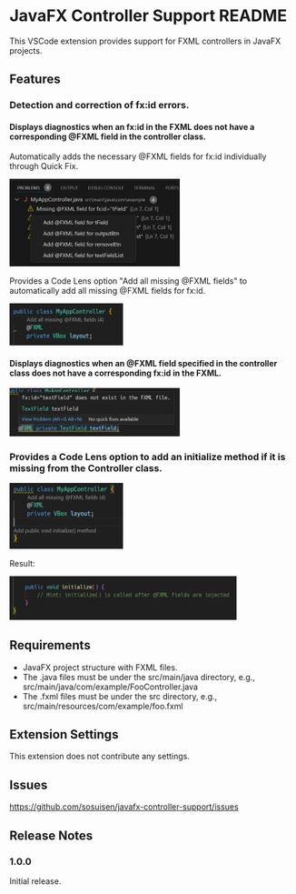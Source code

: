 # JavaFX Controller Support README

This VSCode extension provides support for FXML controllers in JavaFX projects.

## Features

### Detection and correction of fx:id errors.

#### Displays diagnostics when an fx:id in the FXML does not have a corresponding @FXML field in the controller class.

Automatically adds the necessary @FXML fields for fx:id individually through Quick Fix.

<img src="images/no_field_hint.png" width="300">

Provides a Code Lens option "Add all missing @FXML fields" to automatically add all missing @FXML fields for fx:id.

<img src="images/no_field_lens.png" width="200">

#### Displays diagnostics when an @FXML field specified in the controller class does not have a corresponding fx:id in the FXML.

<img src="images/no_fxid_hint.png" width="300">

### Provides a Code Lens option to add an initialize method if it is missing from the Controller class.

<img src="images/initialize_lens.png" width="200">

Result:

<img src="images/initialize_result.png" width="400">

## Requirements

- JavaFX project structure with FXML files. 
- The .java files must be under the src/main/java directory, e.g., src/main/java/com/example/FooController.java
- The .fxml files must be under the src directory, e.g., src/main/resources/com/example/foo.fxml 


## Extension Settings

This extension does not contribute any settings.

## Issues

https://github.com/sosuisen/javafx-controller-support/issues

## Release Notes

### 1.0.0

Initial release.
